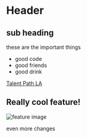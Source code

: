 # Header

## sub heading

these are the important things
* good code
* good friends
* good drink

[Talent Path LA](http://talentpathla.com/)


## Really cool feature!
![feature image](https://i.ytimg.com/vi/rPS97Wut5-4/maxresdefault.jpg)

even more changes